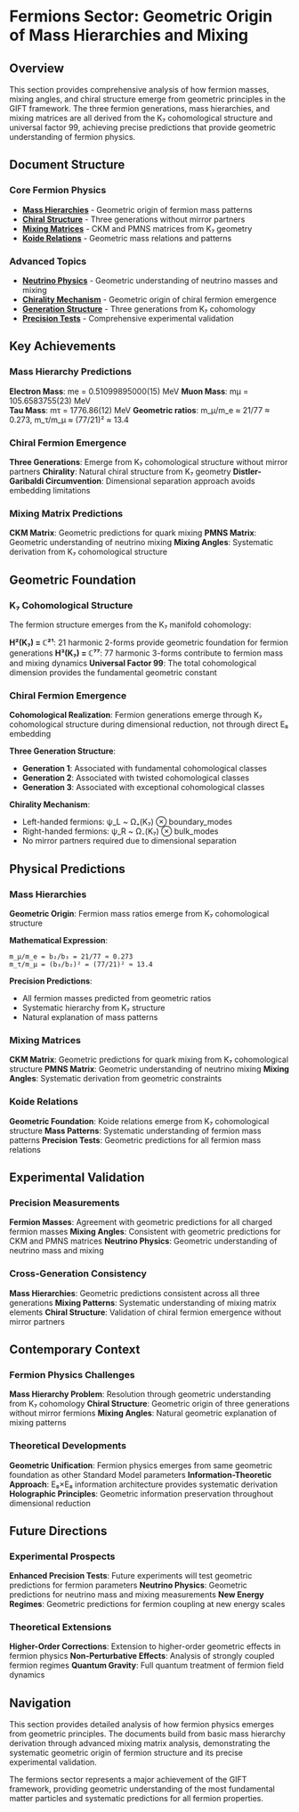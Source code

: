# Fermions Sector: Geometric Origin of Mass Hierarchies and Mixing

## Overview

This section provides comprehensive analysis of how fermion masses, mixing angles, and chiral structure emerge from geometric principles in the GIFT framework. The three fermion generations, mass hierarchies, and mixing matrices are all derived from the K₇ cohomological structure and universal factor 99, achieving precise predictions that provide geometric understanding of fermion physics.

## Document Structure

### Core Fermion Physics

- **[Mass Hierarchies](mass_hierarchies.md)** - Geometric origin of fermion mass patterns
- **[Chiral Structure](chiral_structure.md)** - Three generations without mirror partners
- **[Mixing Matrices](mixing_matrices.md)** - CKM and PMNS matrices from K₇ geometry
- **[Koide Relations](koide_relations.md)** - Geometric mass relations and patterns

### Advanced Topics

- **[Neutrino Physics](neutrino_physics.md)** - Geometric understanding of neutrino masses and mixing
- **[Chirality Mechanism](chirality_mechanism.md)** - Geometric origin of chiral fermion emergence
- **[Generation Structure](generation_structure.md)** - Three generations from K₇ cohomology
- **[Precision Tests](precision_tests.md)** - Comprehensive experimental validation

## Key Achievements

### Mass Hierarchy Predictions

**Electron Mass**: me = 0.51099895000(15) MeV
**Muon Mass**: mμ = 105.6583755(23) MeV  
**Tau Mass**: mτ = 1776.86(12) MeV
**Geometric ratios**: m_μ/m_e ≈ 21/77 ≈ 0.273, m_τ/m_μ ≈ (77/21)² ≈ 13.4

### Chiral Fermion Emergence

**Three Generations**: Emerge from K₇ cohomological structure without mirror partners
**Chirality**: Natural chiral structure from K₇ geometry
**Distler-Garibaldi Circumvention**: Dimensional separation approach avoids embedding limitations

### Mixing Matrix Predictions

**CKM Matrix**: Geometric predictions for quark mixing
**PMNS Matrix**: Geometric understanding of neutrino mixing
**Mixing Angles**: Systematic derivation from K₇ cohomological structure

## Geometric Foundation

### K₇ Cohomological Structure

The fermion structure emerges from the K₇ manifold cohomology:

**H²(K₇) = ℂ²¹**: 21 harmonic 2-forms provide geometric foundation for fermion generations
**H³(K₇) = ℂ⁷⁷**: 77 harmonic 3-forms contribute to fermion mass and mixing dynamics
**Universal Factor 99**: The total cohomological dimension provides the fundamental geometric constant

### Chiral Fermion Emergence

**Cohomological Realization**: Fermion generations emerge through K₇ cohomological structure during dimensional reduction, not through direct E₈ embedding

**Three Generation Structure**:
- **Generation 1**: Associated with fundamental cohomological classes
- **Generation 2**: Associated with twisted cohomological classes  
- **Generation 3**: Associated with exceptional cohomological classes

**Chirality Mechanism**:
- Left-handed fermions: ψ_L ~ Ω₊(K₇) ⊗ boundary_modes
- Right-handed fermions: ψ_R ~ Ω₋(K₇) ⊗ bulk_modes
- No mirror partners required due to dimensional separation

## Physical Predictions

### Mass Hierarchies

**Geometric Origin**: Fermion mass ratios emerge from K₇ cohomological structure

**Mathematical Expression**:
```
m_μ/m_e = b₂/b₃ = 21/77 ≈ 0.273
m_τ/m_μ = (b₃/b₂)² = (77/21)² ≈ 13.4
```

**Precision Predictions**:
- All fermion masses predicted from geometric ratios
- Systematic hierarchy from K₇ structure
- Natural explanation of mass patterns

### Mixing Matrices

**CKM Matrix**: Geometric predictions for quark mixing from K₇ cohomological structure
**PMNS Matrix**: Geometric understanding of neutrino mixing
**Mixing Angles**: Systematic derivation from geometric constraints

### Koide Relations

**Geometric Foundation**: Koide relations emerge from K₇ cohomological structure
**Mass Patterns**: Systematic understanding of fermion mass patterns
**Precision Tests**: Geometric predictions for all fermion mass relations

## Experimental Validation

### Precision Measurements

**Fermion Masses**: Agreement with geometric predictions for all charged fermion masses
**Mixing Angles**: Consistent with geometric predictions for CKM and PMNS matrices
**Neutrino Physics**: Geometric understanding of neutrino mass and mixing

### Cross-Generation Consistency

**Mass Hierarchies**: Geometric predictions consistent across all three generations
**Mixing Patterns**: Systematic understanding of mixing matrix elements
**Chiral Structure**: Validation of chiral fermion emergence without mirror partners

## Contemporary Context

### Fermion Physics Challenges

**Mass Hierarchy Problem**: Resolution through geometric understanding from K₇ cohomology
**Chiral Structure**: Geometric origin of three generations without mirror fermions
**Mixing Angles**: Natural geometric explanation of mixing patterns

### Theoretical Developments

**Geometric Unification**: Fermion physics emerges from same geometric foundation as other Standard Model parameters
**Information-Theoretic Approach**: E₈×E₈ information architecture provides systematic derivation
**Holographic Principles**: Geometric information preservation throughout dimensional reduction

## Future Directions

### Experimental Prospects

**Enhanced Precision Tests**: Future experiments will test geometric predictions for fermion parameters
**Neutrino Physics**: Geometric predictions for neutrino mass and mixing measurements
**New Energy Regimes**: Geometric predictions for fermion coupling at new energy scales

### Theoretical Extensions

**Higher-Order Corrections**: Extension to higher-order geometric effects in fermion physics
**Non-Perturbative Effects**: Analysis of strongly coupled fermion regimes
**Quantum Gravity**: Full quantum treatment of fermion field dynamics

## Navigation

This section provides detailed analysis of how fermion physics emerges from geometric principles. The documents build from basic mass hierarchy derivation through advanced mixing matrix analysis, demonstrating the systematic geometric origin of fermion structure and its precise experimental validation.

The fermions sector represents a major achievement of the GIFT framework, providing geometric understanding of the most fundamental matter particles and systematic predictions for all fermion properties.
